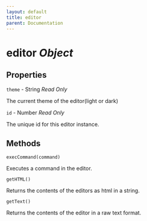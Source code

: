 ```yaml
---
layout: default
title: editor
parent: Documentation
---
```


# editor *Object*

## Properties
`theme` - String *Read Only*

The current theme of the editor(light or dark)

`id` - Number *Read Only*

The unique id for this editor instance.

## Methods

`execCommand(command)`

Executes a command in the editor.

`getHTML()`

Returns the contents of the editors as html in a string.

`getText()`

Returns the contents of the editor in a raw text format.
